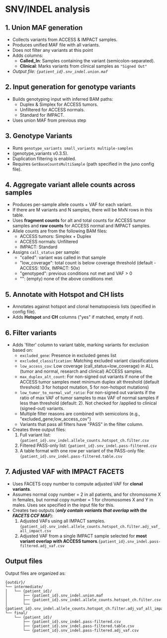 # SNV/INDEL analysis

## 1. Union MAF generation

* Collects variants from ACCESS & IMPACT samples.
* Produces unified MAF file with all variants.
* Does not filter any variants at this point
* Adds columns:
  * **Called\_In**: Samples containing the variant (semicolon-separated).
  * **Clinical**: Marks variants from clinical samples as `"Signed Out"`
* _Output file: `{patient_id}.snv_indel.union.maf`_

## 2. Input generation for genotype variants

* Builds genotyping input with inferred BAM paths:
  * Duplex & Simplex for ACCESS tumors.
  * Unfiltered for ACCESS normals.
  * Standard for IMPACT.
* Uses union MAF from previous step

## 3. **Genotype Variants**

* Runs `genotype_variants small_variants multiple-samples`&#x20;
* (genotype\_variants v0.3.5).
* Duplication filtering is enabled.
* Requires `GetBaseCountsMultiSample` (path specified in the juno config file).

## 4. Aggregate variant allele counts across samples

* Produces per-sample allele counts + VAF for each variant.
* If there are M variants and N samples, there will be MxN rows in this table.
* Uses **fragment counts** for alt and total counts for ACCESS tumor samples and **raw counts** for ACCESS normal and IMPACT samples.
* Allele counts are from the following BAM files:
  * ACCESS tumors: Simplex + Duplex
  * ACCESS normals: Unfiltered
  * IMPACT: Standard
* Assigns `call_status` per sample:
  * "called": variant was called in that sample
  * "low\_coverage": total count is below coverage threshold (default - ACCESS: 100x, IMPACT: 50x)
  * "genotyped": previous conditions not met and VAF > 0
  * "": (empty) none of the above conditions met

## 5. Annotate with Hotspot and CH lists

* Annotates against hotspot and clonal hematopoiesis lists (specified in config file).
* Adds **Hotspot** and **CH** columns ("yes" if matched, empty if not).

## 6. **Filter variants**

* Adds 'filter' column to variant table, marking variants for exclusion based on:
  * `excluded_gene`: Presence in excluded genes list
  * `excluded_classification`: Matching excluded variant classifications
  * `low_access_cov`: Low coverage (call\_status=low\_coverage) in ALL (tumor and normal, research and clinical) ACCESS samples.&#x20;
  * `max_duplex_alt_count`: For non-signed out variants if none of the ACCESS tumor samples meet minimum duplex alt threshold (default threshold: 3 for hotspot mutation, 5 for non-hotspot mutations)&#x20;
  * `low_tumor_to_normal_vaf_ratio`: For non-signed out variants if the ratio of max VAF of tumor samples to max VAF of normal samples if less than threshold (default: 2). Not checked for /applied to clinical (signed-out) variants.&#x20;
  * Multiple filter reasons are combined with semicolons (e.g., "excluded\_gene;low\_access\_cov")
  * Variants that pass all filters have "PASS" in the filter column.
* Creates three output files:
  1. Full variant list: `{patient_id}.snv_indel.allele_counts.hotspot_ch.filter.csv`
  2. Filtered PASS-only list: `{patient_id}.snv_indel.pass-filtered.csv`
  3. A table format with one row per variant of the PASS-only file:`{patient_id}.snv_indel.pass-filtered.table.csv`

## 7. **Adjusted VAF with IMPACT FACETS**

* Uses FACETS copy number to compute adjusted VAF for **clonal variants**.
* Assumes normal copy number = 2 in all patients, and for chromosome X in females, but normal copy number = 1 for chromosomes X and Y in males. Uses sex specified in the input file for this.
* Creates two outputs (_**only contain variants that overlap with the FACETS CCF MAF**_):
  1. Adjusted VAFs using all IMPACT samples. `{patient_id}.snv_indel.allele_counts.hotspot_ch.filter.adj_vaf_all_impact.csv`
  2. Adjusted VAF from a single IMPACT sample selected for **most variant overlap with ACCESS tumors**.`{patient_id}.snv_indel.pass-filtered.adj_vaf.csv`

## Output files

Output files are organized as:

```
{outdir}/
└── intermediate/
│   └── {patient_id}/
│       ├── {patient_id}.snv_indel.union.maf
│       ├── {patient_id}.snv_indel.allele_counts.hotspot_ch.filter.csv
│       └── {patient_id}.snv_indel.allele_counts.hotspot_ch.filter.adj_vaf_all_impact.csv
└── final/
    └── {patient_id}/
        ├── {patient_id}.snv_indel.pass-filtered.csv
        ├── {patient_id}.snv_indel.pass-filtered.table.csv
        └── {patient_id}.snv_indel.pass-filtered.adj_vaf.csv
```

